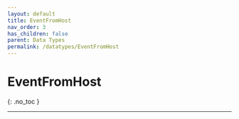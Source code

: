 ```yaml
---
layout: default
title: EventFromHost
nav_order: 3
has_children: false
parent: Data Types
permalink: /datatypes/EventFromHost
---
```


# EventFromHost
{: .no_toc }

---

